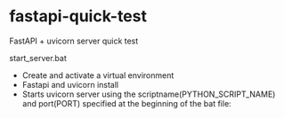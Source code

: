 # fastapi-quick-test
FastAPI + uvicorn server quick test 

start_server.bat

- Create and activate a virtual environment
- Fastapi and uvicorn install
- Starts uvicorn server using the scriptname(PYTHON_SCRIPT_NAME) and port(PORT) specified at the beginning of the bat file:
